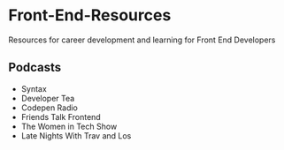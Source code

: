 # Front-End-Resources
Resources for career development and learning for Front End Developers

## Podcasts
* Syntax
* Developer Tea
* Codepen Radio
* Friends Talk Frontend
* The Women in Tech Show
* Late Nights With Trav and Los